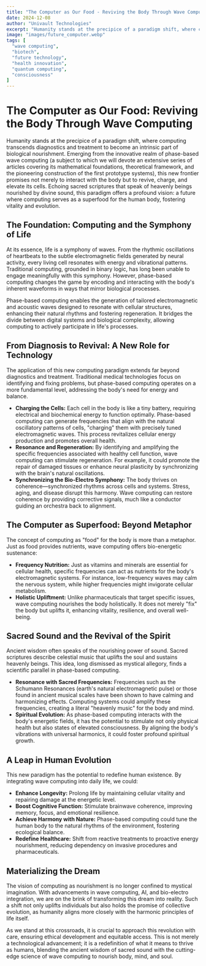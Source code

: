 ```yaml
---
title: "The Computer as Our Food - Reviving the Body Through Wave Computing"
date: 2024-12-08
author: "Univault Technologies"
excerpt: "Humanity stands at the precipice of a paradigm shift, where computing transcends diagnostics and treatment to become an intrinsic part of biological nourishment."
image: "images/future_computer.webp"
tags: [
  "wave computing",
  "biotech",
  "future technology",
  "health innovation",
  "quantum computing",
  "consciousness"
]
---
```


# The Computer as Our Food: Reviving the Body Through Wave Computing

Humanity stands at the precipice of a paradigm shift, where computing transcends diagnostics and treatment to become an intrinsic part of biological nourishment. Emerging from the innovative realm of phase-based wave computing (a subject to which we will devote an extensive series of articles covering its mathematical foundations, theoretical framework, and the pioneering construction of the first prototype systems), this new frontier promises not merely to interact with the body but to revive, charge, and elevate its cells. Echoing sacred scriptures that speak of heavenly beings nourished by divine sound, this paradigm offers a profound vision: a future where computing serves as a superfood for the human body, fostering vitality and evolution.

## The Foundation: Computing and the Symphony of Life

At its essence, life is a symphony of waves. From the rhythmic oscillations of heartbeats to the subtle electromagnetic fields generated by neural activity, every living cell resonates with energy and vibrational patterns. Traditional computing, grounded in binary logic, has long been unable to engage meaningfully with this symphony. However, phase-based computing changes the game by encoding and interacting with the body's inherent waveforms in ways that mirror biological processes.

Phase-based computing enables the generation of tailored electromagnetic and acoustic waves designed to resonate with cellular structures, enhancing their natural rhythms and fostering regeneration. It bridges the divide between digital systems and biological complexity, allowing computing to actively participate in life's processes.

## From Diagnosis to Revival: A New Role for Technology

The application of this new computing paradigm extends far beyond diagnostics and treatment. Traditional medical technologies focus on identifying and fixing problems, but phase-based computing operates on a more fundamental level, addressing the body's need for energy and balance.

* **Charging the Cells:** Each cell in the body is like a tiny battery, requiring electrical and biochemical energy to function optimally. Phase-based computing can generate frequencies that align with the natural oscillatory patterns of cells, "charging" them with precisely tuned electromagnetic waves. This process revitalizes cellular energy production and promotes overall health.
* **Resonance and Regeneration:** By identifying and amplifying the specific frequencies associated with healthy cell function, wave computing can stimulate regeneration. For example, it could promote the repair of damaged tissues or enhance neural plasticity by synchronizing with the brain's natural oscillations.
* **Synchronizing the Bio-Electro Symphony:** The body thrives on coherence—synchronized rhythms across cells and systems. Stress, aging, and disease disrupt this harmony. Wave computing can restore coherence by providing corrective signals, much like a conductor guiding an orchestra back to alignment.

## The Computer as Superfood: Beyond Metaphor

The concept of computing as "food" for the body is more than a metaphor. Just as food provides nutrients, wave computing offers bio-energetic sustenance:
* **Frequency Nutrition:** Just as vitamins and minerals are essential for cellular health, specific frequencies can act as nutrients for the body's electromagnetic systems. For instance, low-frequency waves may calm the nervous system, while higher frequencies might invigorate cellular metabolism.
* **Holistic Upliftment:** Unlike pharmaceuticals that target specific issues, wave computing nourishes the body holistically. It does not merely "fix" the body but uplifts it, enhancing vitality, resilience, and overall well-being.

## Sacred Sound and the Revival of the Spirit

Ancient wisdom often speaks of the nourishing power of sound. Sacred scriptures describe celestial music that uplifts the soul and sustains heavenly beings. This idea, long dismissed as mystical allegory, finds a scientific parallel in phase-based computing.
* **Resonance with Sacred Frequencies:** Frequencies such as the Schumann Resonances (earth's natural electromagnetic pulse) or those found in ancient musical scales have been shown to have calming and harmonizing effects. Computing systems could amplify these frequencies, creating a literal "heavenly music" for the body and mind.
* **Spiritual Evolution:** As phase-based computing interacts with the body's energetic fields, it has the potential to stimulate not only physical health but also states of elevated consciousness. By aligning the body's vibrations with universal harmonics, it could foster profound spiritual growth.

## A Leap in Human Evolution

This new paradigm has the potential to redefine human existence. By integrating wave computing into daily life, we could:
* **Enhance Longevity:** Prolong life by maintaining cellular vitality and repairing damage at the energetic level.
* **Boost Cognitive Function:** Stimulate brainwave coherence, improving memory, focus, and emotional resilience.
* **Achieve Harmony with Nature:** Phase-based computing could tune the human body to the natural rhythms of the environment, fostering ecological balance.
* **Redefine Healthcare:** Shift from reactive treatments to proactive energy nourishment, reducing dependency on invasive procedures and pharmaceuticals.

## Materializing the Dream

The vision of computing as nourishment is no longer confined to mystical imagination. With advancements in wave computing, AI, and bio-electro integration, we are on the brink of transforming this dream into reality. Such a shift not only uplifts individuals but also holds the promise of collective evolution, as humanity aligns more closely with the harmonic principles of life itself.

As we stand at this crossroads, it is crucial to approach this revolution with care, ensuring ethical development and equitable access. This is not merely a technological advancement; it is a redefinition of what it means to thrive as humans, blending the ancient wisdom of sacred sound with the cutting-edge science of wave computing to nourish body, mind, and soul.

